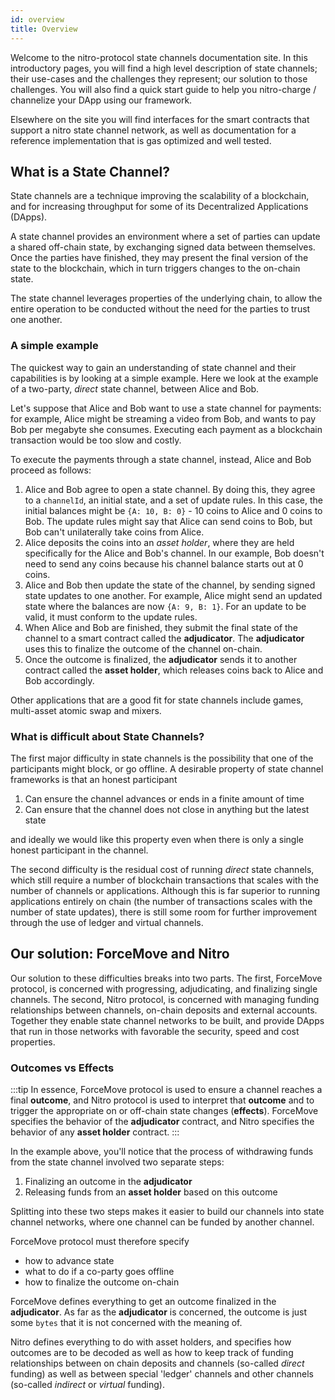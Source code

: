 ```yaml
---
id: overview
title: Overview
---
```

Welcome to the nitro-protocol state channels documentation site. In this introductory pages, you will find a high level description of state channels; their use-cases and the challenges they represent; our solution to those challenges. You will also find a quick start guide to help you nitro-charge / channelize your DApp using our framework.

Elsewhere on the site you will find interfaces for the smart contracts that support a nitro state channel network, as well as documentation for a reference implementation that is gas optimized and well tested.

## What is a State Channel?

State channels are a technique improving the scalability of a blockchain, and for increasing throughput for some of its Decentralized Applications (DApps).

A state channel provides an environment where a set of parties can update a shared off-chain state, by exchanging signed data between themselves.
Once the parties have finished, they may present the final version of the state to the blockchain, which in turn triggers changes to the on-chain state.

The state channel leverages properties of the underlying chain, to allow the entire operation to be conducted without the need for the parties to trust one another.

### A simple example

The quickest way to gain an understanding of state channel and their capabilities is by looking at a simple example.
Here we look at the example of a two-party, _direct_ state channel, between Alice and Bob.

Let's suppose that Alice and Bob want to use a state channel for payments: for example, Alice might be streaming a video from Bob, and wants to pay Bob per megabyte she consumes.
Executing each payment as a blockchain transaction would be too slow and costly.

To execute the payments through a state channel, instead, Alice and Bob proceed as follows:

1. Alice and Bob agree to open a state channel. By doing this, they agree to a `channelId`, an initial state, and a set of update rules. In this case, the initial balances might be `{A: 10, B: 0}` - 10 coins to Alice and 0 coins to Bob. The update rules might say that Alice can send coins to Bob, but Bob can't unilaterally take coins from Alice.
2. Alice deposits the coins into an _asset holder_, where they are held specifically for the Alice and Bob's channel. In our example, Bob doesn't need to send any coins because his channel balance starts out at 0 coins.
3. Alice and Bob then update the state of the channel, by sending signed state updates to one another. For example, Alice might send an updated state where the balances are now `{A: 9, B: 1}`. For an update to be valid, it must conform to the update rules.
4. When Alice and Bob are finished, they submit the final state of the channel to a smart contract called the __adjudicator__. The __adjudicator__ uses this to finalize the outcome of the channel on-chain.
5. Once the outcome is finalized, the __adjudicator__ sends it to another contract called the __asset holder__, which releases coins back to Alice and Bob accordingly.

Other applications that are a good fit for state channels include games, multi-asset atomic swap and mixers.

### What is difficult about State Channels?

The first major difficulty in state channels is the possibility that one of the participants might block, or go offline. A desirable property of state channel frameworks is that an honest participant

1. Can ensure the channel advances or ends in a finite amount of time
2. Can ensure that the channel does not close in anything but the latest state

and ideally we would like this property even when there is only a single honest participant in the channel. 

The second difficulty is the residual cost of running _direct_ state channels, which still require a number of blockchain transactions that scales with the number of channels or applications. Although this is far superior to running applications entirely on chain (the number of transactions scales with the number of state updates), there is still some room for further improvement through the use of ledger and virtual channels. 

## Our solution: ForceMove and Nitro

Our solution to these difficulties breaks into two parts. The first, ForceMove protocol, is concerned with progressing, adjudicating, and finalizing single channels. The second, Nitro protocol, is concerned with managing funding relationships between channels, on-chain deposits and external accounts. Together they enable state channel networks to be built, and provide DApps that run in those networks with favorable the security, speed and cost properties.


### Outcomes vs Effects

:::tip
In essence, ForceMove protocol is used to ensure a channel reaches a final __outcome__, and Nitro protocol is used to interpret that __outcome__ and to trigger the appropriate on or off-chain state changes (__effects__). ForceMove specifies the behavior of the __adjudicator__ contract, and Nitro specifies the behavior of any __asset holder__ contract.
:::

In the example above, you'll notice that the process of withdrawing funds from the state channel involved two separate steps:

1. Finalizing an outcome in the __adjudicator__
2. Releasing funds from an __asset holder__ based on this outcome

Splitting into these two steps makes it easier to build our channels into state channel networks, where one channel can be funded by another channel.

ForceMove protocol must therefore specify

- how to advance state
- what to do if a co-party goes offline
- how to finalize the outcome on-chain

ForceMove defines everything to get an outcome finalized in the __adjudicator__.
As far as the __adjudicator__ is concerned, the outcome is just some `bytes` that it is not concerned with the meaning of.

Nitro defines everything to do with asset holders, and specifies how outcomes are to be decoded as well as how to keep track of funding relationships between on chain deposits and channels (so-called _direct_ funding) as well as between special 'ledger' channels and other channels (so-called _indirect_ or _virtual_ funding).